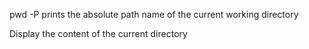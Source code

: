 pwd -P prints the absolute path name of the current working directory

Display the content of the current directory

